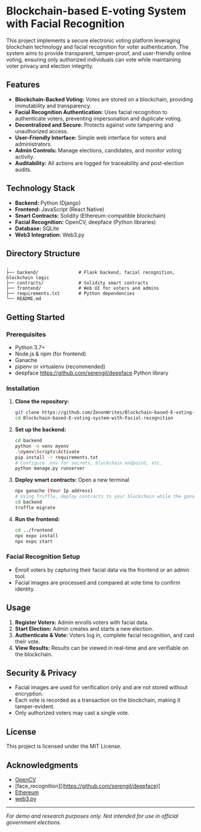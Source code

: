 # Blockchain-based E-voting System with Facial Recognition

This project implements a secure electronic voting platform leveraging blockchain technology and facial recognition for voter authentication. The system aims to provide transparent, tamper-proof, and user-friendly online voting, ensuring only authorized individuals can vote while maintaining voter privacy and election integrity.

## Features

- **Blockchain-Backed Voting:** Votes are stored on a blockchain, providing immutability and transparency.
- **Facial Recognition Authentication:** Uses facial recognition to authenticate voters, preventing impersonation and duplicate voting.
- **Decentralized and Secure:** Protects against vote tampering and unauthorized access.
- **User-Friendly Interface:** Simple web interface for voters and administrators.
- **Admin Controls:** Manage elections, candidates, and monitor voting activity.
- **Auditability:** All actions are logged for traceability and post-election audits.

## Technology Stack

- **Backend:** Python (Django)
- **Frontend:** JavaScript (React Native)
- **Smart Contracts:** Solidity (Ethereum-compatible blockchain)
- **Facial Recognition:** OpenCV, deepface (Python libraries)
- **Database:** SQLite
- **Web3 Integration:** Web3.py

## Directory Structure

```
.
├── backend/               # Flask backend, facial recognition, blockchain logic
├── contracts/             # Solidity smart contracts
├── frontend/              # Web UI for voters and admins
├── requirements.txt       # Python dependencies
└── README.md
```

## Getting Started

### Prerequisites

- Python 3.7+
- Node.js & npm (for frontend)
- Ganache 
- pipenv or virtualenv (recommended)
- deepface https://github.com/serengil/deepface Python library

### Installation

1. **Clone the repository:**

   ```bash
   git clone https://github.com/ZenonWrites/Blockchain-based-E-voting-system-with-Facial-recognition.git
   cd Blockchain-based-E-voting-system-with-Facial-recognition
   ```

2. **Set up the backend:**

   ```bash
   cd backend
   python -m venv myenv
   .\myenv\Scripts\Activate
   pip install -r requirements.txt
   # Configure .env for secrets, blockchain endpoint, etc.
   python manage.py runserver
   ```

3. **Deploy smart contracts:**
   Open a new terminal 
   ```bash
   npx ganache (Your Ip address)
   # Using Truffle, deploy contracts to your blockchain while the ganache terminal is still running
   cd backend
   truffle migrate
   ```

4. **Run the frontend:**

   ```bash
   cd ../frontend
   npx expo install
   npx expo start
   ```

### Facial Recognition Setup

- Enroll voters by capturing their facial data via the frontend or an admin tool.
- Facial images are processed and compared at vote time to confirm identity.

## Usage

1. **Register Voters:** Admin enrolls voters with facial data.
2. **Start Election:** Admin creates and starts a new election.
3. **Authenticate & Vote:** Voters log in, complete facial recognition, and cast their vote.
4. **View Results:** Results can be viewed in real-time and are verifiable on the blockchain.

## Security & Privacy

- Facial images are used for verification only and are not stored without encryption.
- Each vote is recorded as a transaction on the blockchain, making it tamper-evident.
- Only authorized voters may cast a single vote.

## License

This project is licensed under the MIT License.

## Acknowledgments

- [OpenCV](https://opencv.org/)
- [face_recognition][(https://github.com/serengil/deepface)]
- [Ethereum](https://ethereum.org/)
- [web3.py](https://github.com/ethereum/web3.py)

---

*For demo and research purposes only. Not intended for use in official government elections.*
